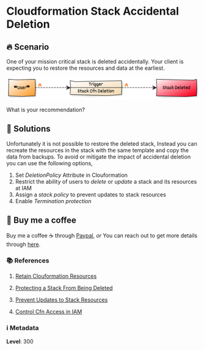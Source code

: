 # Cloudformation Stack Accidental Deletion

## 🔥 Scenario

One of your mission critical stack is deleted accidentally. Your client is expecting you to restore the resources and data at the earliest.

![Cloudformation Stack Accidental Deletion](images/stack_deletion.png)

What is your recommendation?

## 🎯 Solutions

Unfortunately it is not possible to restore the deleted stack, Instead you can recreate the resources in the stack with the same template and copy the data from backups. To avoid or mitigate the impact of accidental deletion you can use the following options,

1. Set _DeletionPolicy_ Attribute in Clouformation
1. Restrict the ability of users to _delete_ or _update_ a stack and its resources at IAM
1. Assign a _stack policy_ to prevent updates to stack resources
1. Enable _Termination protection_

## 👋 Buy me a coffee

Buy me a coffee ☕ through [Paypal](https://paypal.me/valaxy), _or_ You can reach out to get more details through [here](https://youtube.com/c/valaxytechnologies/about).

### 📚 References

1. [Retain Clouformation Resources](https://aws.amazon.com/premiumsupport/knowledge-center/delete-cf-stack-retain-resources/)

1. [Protecting a Stack From Being Deleted](https://docs.aws.amazon.com/AWSCloudFormation/latest/UserGuide/using-cfn-protect-stacks.html)
1. [Prevent Updates to Stack Resources](https://docs.aws.amazon.com/AWSCloudFormation/latest/UserGuide/protect-stack-resources.html)
1. [Control Cfn Access in IAM](https://docs.aws.amazon.com/AWSCloudFormation/latest/UserGuide/using-iam-template.html)

### ℹ️ Metadata

**Level**: 300

